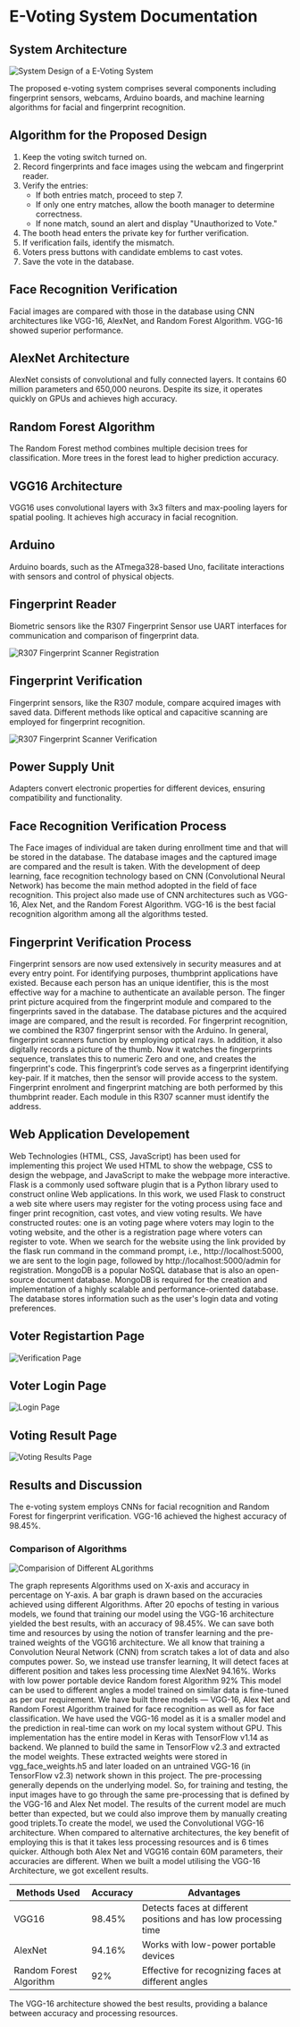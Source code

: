 # E-Voting System Documentation

## System Architecture
![System Design of a E-Voting System](https://github.com/satvikakolisetty/Secure-E-Voting-System/blob/main/System%20Architecture.jpg)

The proposed e-voting system comprises several components including fingerprint sensors, webcams, Arduino boards, and machine learning algorithms for facial and fingerprint recognition.

## Algorithm for the Proposed Design

1. Keep the voting switch turned on.
2. Record fingerprints and face images using the webcam and fingerprint reader.
3. Verify the entries:
   - If both entries match, proceed to step 7.
   - If only one entry matches, allow the booth manager to determine correctness.
   - If none match, sound an alert and display "Unauthorized to Vote."
4. The booth head enters the private key for further verification.
5. If verification fails, identify the mismatch.
6. Voters press buttons with candidate emblems to cast votes.
7. Save the vote in the database.

## Face Recognition Verification

Facial images are compared with those in the database using CNN architectures like VGG-16, AlexNet, and Random Forest Algorithm. VGG-16 showed superior performance.

## AlexNet Architecture

AlexNet consists of convolutional and fully connected layers. It contains 60 million parameters and 650,000 neurons. Despite its size, it operates quickly on GPUs and achieves high accuracy.

## Random Forest Algorithm

The Random Forest method combines multiple decision trees for classification. More trees in the forest lead to higher prediction accuracy.

## VGG16 Architecture

VGG16 uses convolutional layers with 3x3 filters and max-pooling layers for spatial pooling. It achieves high accuracy in facial recognition.

## Arduino

Arduino boards, such as the ATmega328-based Uno, facilitate interactions with sensors and control of physical objects.

## Fingerprint Reader

Biometric sensors like the R307 Fingerprint Sensor use UART interfaces for communication and comparison of fingerprint data.

![R307 Fingerprint Scanner Registration](https://github.com/satvikakolisetty/Secure-E-Voting-System/blob/main/Fingerprint%20Registration.png)

## Fingerprint Verification

Fingerprint sensors, like the R307 module, compare acquired images with saved data. Different methods like optical and capacitive scanning are employed for fingerprint recognition.

![R307 Fingerprint Scanner Verification](https://github.com/satvikakolisetty/Secure-E-Voting-System/blob/main/Fingerprint%20Verification.png)

## Power Supply Unit

Adapters convert electronic properties for different devices, ensuring compatibility and functionality.

## Face Recognition Verification Process

The Face images of individual are taken during enrollment time and that will be stored in the database. The database images and the captured image are compared and the result is taken. With the development of deep learning, face recognition technology based on CNN (Convolutional Neural Network) has become the main method adopted in the field of face recognition. This project also made use of CNN architectures such as VGG-16, Alex Net, and the Random Forest Algorithm. VGG-16 is the best facial recognition algorithm among all the algorithms tested.

## Fingerprint Verification Process

Fingerprint sensors are now used extensively in security measures and at every entry point. For identifying purposes, thumbprint applications have existed. Because each person has an unique identifier, this is the most effective way for a machine to authenticate an available person. The finger print picture acquired from the fingerprint module and compared to the fingerprints saved in the database. The database pictures and the acquired image are compared, and the result is recorded. For fingerprint recognition, we combined the R307 fingerprint sensor with the Arduino. In general, fingerprint scanners function by employing optical rays. In addition, it also digitally records a picture of the thumb. Now it watches the fingerprints sequence, translates this to numeric Zero and one, and creates the fingerprint's code. This fingerprint’s code serves as a fingerprint identifying key-pair. If it matches, then the sensor will provide access to the system. Fingerprint enrolment and fingerprint matching are both performed by this thumbprint reader. Each module in this R307 scanner must identify the address. 

## Web Application Developement
Web Technologies (HTML, CSS, JavaScript) has been used for implementing this project We used HTML to show the webpage, CSS to design the webpage, and JavaScript to make the webpage more interactive. Flask is a commonly used software plugin that is a Python library used to construct online Web applications. In this work, we used Flask to construct a web site where users may register for the voting process using face and finger print recognition, cast votes, and view voting results. We have constructed routes: one is an voting page where voters may login to the voting website, and the other is a registration page where voters can register to vote. When we search for the website using the link provided by the flask run command in the command prompt, i.e., http://localhost:5000, we are sent to the login page, followed by http://localhost:5000/admin for registration. MongoDB is a popular NoSQL database that is also an open-source document database. MongoDB is required for the creation and implementation of a highly scalable and performance-oriented database. The database stores information such as the user's login data and voting preferences.

## Voter Registartion Page

![Verification Page](https://github.com/satvikakolisetty/Secure-E-Voting-System/blob/main/Voter%20Registartion%20Page.png)

## Voter Login Page

![Login Page](https://github.com/satvikakolisetty/Secure-E-Voting-System/blob/main/Login%20Page.png)


## Voting Result Page

![Voting Results Page](https://github.com/satvikakolisetty/Secure-E-Voting-System/blob/main/Voting%20Results%20page.png)

## Results and Discussion

The e-voting system employs CNNs for facial recognition and Random Forest for fingerprint verification. VGG-16 achieved the highest accuracy of 98.45%. 

### Comparison of Algorithms

![Comparision of Different ALgorithms](https://github.com/satvikakolisetty/Secure-E-Voting-System/blob/main/Accuracies%20of%20Diff%20Algorithms.jpg)

The graph represents Algorithms used on X-axis and accuracy in percentage on Y-axis. A bar graph is drawn based on the accuracies achieved using different Algorithms. After 20 epochs of testing in various models, we found that training our model using the VGG-16 architecture yielded the best results, with an accuracy of 98.45%. We can save both time and resources by using the notion of transfer learning and the pre-trained weights of the VGG16 architecture. We all know that training a Convolution Neural Network (CNN) from scratch takes a lot of data and also computes power. So, we instead use transfer learning, It will detect faces at different position and takes less processing time AlexNet 94.16%. Works with low power portable device Random forest Algorithm 92% This model can be used to different angles a model trained on similar data is fine-tuned as per our requirement. We have built three models — VGG-16, Alex Net and Random Forest Algorithm trained for face recognition as well as for face classification. We have used the VGG-16 model as it is a smaller model and the prediction in real-time can work on my local system without GPU. This implementation has the entire model in Keras with TensorFlow v1.14 as backend. We planned to build the same in TensorFlow v2.3 and extracted the model weights. These extracted weights were stored in vgg_face_weights.h5 and later loaded on an untrained VGG-16 (in TensorFlow v2.3) network shown in this project. The pre-processing generally depends on the underlying model. So, for training and testing, the input images have to go through the same pre-processing that is defined by the VGG-16 and Alex Net model. The results of the current model are much better than expected, but we could also improve them by manually creating good triplets.To create the model, we used the Convolutional VGG-16 architecture. When compared to alternative architectures, the key benefit of employing this is that it takes less processing resources and is 6 times quicker. Although both Alex Net and VGG16 contain 60M parameters, their accuracies are different. When we built a model utilising the VGG-16 Architecture, we got excellent results.


| Methods Used | Accuracy | Advantages |
|--------------|----------|------------|
| VGG16        | 98.45%   | Detects faces at different positions and has low processing time |
| AlexNet      | 94.16%   | Works with low-power portable devices |
| Random Forest Algorithm | 92% | Effective for recognizing faces at different angles |


The VGG-16 architecture showed the best results, providing a balance between accuracy and processing resources.




